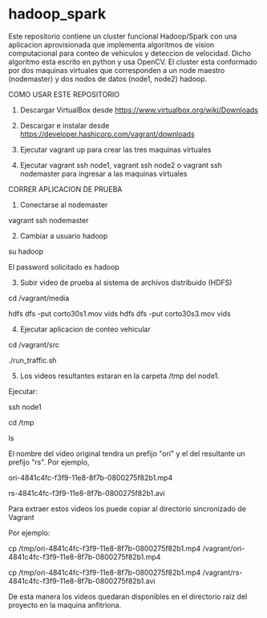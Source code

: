 # hadoop_spark

Este repositorio contiene un cluster funcional Hadoop/Spark con una aplicacion
aprovisionada que implementa algoritmos de vision computacional para conteo de vehiculos 
y deteccion  de velocidad. Dicho algoritmo esta escrito en python y
usa OpenCV. El cluster esta conformado por dos maquinas virtuales
que corresponden a un node maestro (nodemaster) y dos nodos de datos (node1, node2) hadoop.

COMO USAR ESTE REPOSITORIO

1. Descargar VirtualBox desde https://www.virtualbox.org/wiki/Downloads

2. Descargar e instalar desde https://developer.hashicorp.com/vagrant/downloads

3. Ejecutar vagrant up para crear las tres maquinas virtuales

4. Ejecutar vagrant ssh node1, vagrant ssh node2 o vagrant ssh nodemaster para ingresar a las
maquinas virtuales

CORRER APLICACION DE PRUEBA

1. Conectarse al nodemaster

vagrant ssh nodemaster

2. Cambiar a usuario hadoop

su hadoop

El password solicitado es hadoop

3. Subir video de prueba al sistema de archivos distribuido (HDFS)

cd /vagrant/media

hdfs dfs -put corto30s1.mov  vids
hdfs dfs -put corto30s3.mov  vids

4. Ejecutar aplicacion de conteo vehicular

cd /vagrant/src

./run_traffic.sh

5. Los videos resultantes estaran en la carpeta /tmp del node1.

Ejecutar:

ssh node1

cd /tmp

ls

El nombre del video original tendra un prefijo "ori" y el del resultante un
prefijo "rs". Por ejemplo,

ori-4841c4fc-f3f9-11e8-8f7b-0800275f82b1.mp4

rs-4841c4fc-f3f9-11e8-8f7b-0800275f82b1.avi

Para extraer estos videos los puede copiar al directorio sincronizado de Vagrant

Por ejemplo:

cp /tmp/ori-4841c4fc-f3f9-11e8-8f7b-0800275f82b1.mp4  /vagrant/ori-4841c4fc-f3f9-11e8-8f7b-0800275f82b1.mp4

cp /tmp/ori-4841c4fc-f3f9-11e8-8f7b-0800275f82b1.mp4 /vagrant/rs-4841c4fc-f3f9-11e8-8f7b-0800275f82b1.avi

De esta manera los videos quedaran disponibles en el directorio raiz del proyecto
en la maquina anfitriona.
